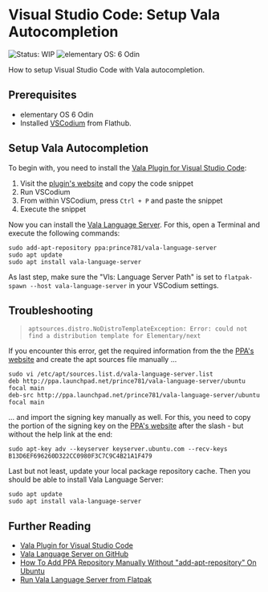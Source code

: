 # Visual Studio Code: Setup Vala Autocompletion

![Status: WIP](https://img.shields.io/badge/status-wip-ff3130)
![elementary OS: 6 Odin](https://img.shields.io/badge/elementary%C2%A0OS-6%20Odin-007aff)

How to setup Visual Studio Code with Vala autocompletion.

## Prerequisites

- elementary OS 6 Odin
- Installed [VSCodium](https://flathub.org/apps/details/com.vscodium.codium) from Flathub.
    
## Setup Vala Autocompletion

To begin with, you need to install the [Vala Plugin for Visual Studio Code](https://marketplace.visualstudio.com/items?itemName=prince781.vala):

1. Visit the [plugin's website](https://marketplace.visualstudio.com/items?itemName=prince781.vala) and copy the code snippet
2. Run VSCodium
3. From within VSCodium, press `Ctrl + P` and paste the snippet
4. Execute the snippet

Now you can install the [Vala Language Server](https://github.com/benwaffle/vala-language-server). For this, open a Terminal and execute the following commands:

```
sudo add-apt-repository ppa:prince781/vala-language-server
sudo apt update
sudo apt install vala-language-server
```

As last step, make sure the "Vls: Language Server Path" is set to `flatpak-spawn --host vala-language-server` in your VSCodium settings.

## Troubleshooting

> `aptsources.distro.NoDistroTemplateException: Error: could not find a distribution template for Elementary/next`

If you encounter this error, get the required information from the the [PPA's website](https://launchpad.net/~prince781/+archive/ubuntu/vala-language-server) and create the apt sources file manually ...

```
sudo vi /etc/apt/sources.list.d/vala-language-server.list
deb http://ppa.launchpad.net/prince781/vala-language-server/ubuntu focal main
deb-src http://ppa.launchpad.net/prince781/vala-language-server/ubuntu focal main
```

... and import the signing key manually as well. For this, you need to copy the portion of the signing key on the [PPA's website](https://launchpad.net/~prince781/+archive/ubuntu/vala-language-server) after the slash - but without the help link at the end:

```
sudo apt-key adv --keyserver keyserver.ubuntu.com --recv-keys B13D6EF696260D322CC0980F3C7C9C4B21A1F479
```

Last but not least, update your local package repository cache. Then you should be able to install Vala Language Server:

```
sudo apt update
sudo apt install vala-language-server
```

## Further Reading

- [Vala Plugin for Visual Studio Code](https://marketplace.visualstudio.com/items?itemName=prince781.vala)
- [Vala Language Server on GitHub](https://github.com/benwaffle/vala-language-server)
- [How To Add PPA Repository Manually Without "add-apt-repository" On Ubuntu](https://blog.zackad.dev/en/2017/08/17/add-ppa-simple-way.html)
- [Run Vala Language Server from Flatpak](https://github.com/benwaffle/vala-language-server/issues/103)